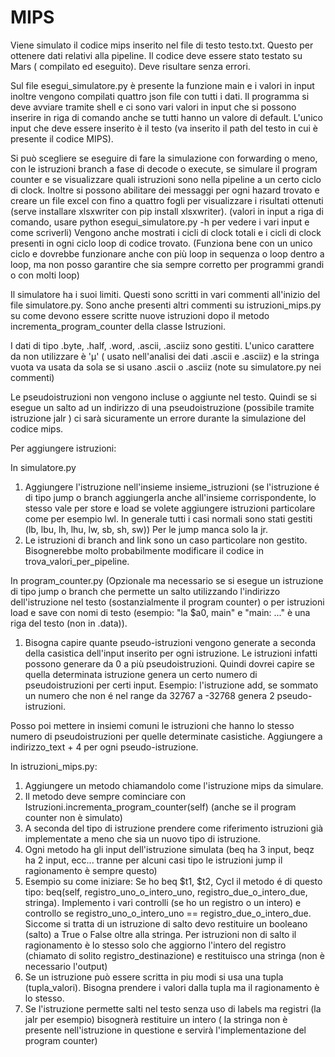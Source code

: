 # MIPS

Viene simulato il codice mips inserito nel file di testo testo.txt. Questo per ottenere dati relativi alla pipeline.
Il codice deve essere stato testato su Mars ( compilato ed eseguito). Deve risultare senza errori. 

Sul file esegui_simulatore.py è presente la funzione main e i valori in input inoltre vengono compilati quattro json file con tutti i dati.
Il programma si deve avviare tramite shell e ci sono vari valori in input che si possono inserire in riga di comando anche se tutti hanno un valore di default.
L'unico input che deve essere inserito è il testo (va inserito il path del testo in cui è presente il codice MIPS).

Si può scegliere se eseguire di fare la simulazione con forwarding o meno, con le istruzioni branch a fase di decode o execute, se simulare il program counter 
e se visualizzare quali istruzioni sono nella pipeline a un certo ciclo di clock.
Inoltre si possono abilitare dei messaggi per ogni hazard trovato e creare un file excel con fino a quattro fogli per visualizzare i risultati ottenuti (serve installare xlsxwriter con 
pip install xlsxwriter).
(valori in input a riga di comando, usare python esegui_simulatore.py -h per vedere i vari input e come scriverli)
Vengono anche mostrati i cicli di clock totali e i cicli di clock presenti in ogni ciclo loop di codice trovato. (Funziona bene con un unico ciclo e dovrebbe funzionare anche con più loop in sequenza o loop dentro a loop, ma non posso garantire che sia sempre corretto per programmi grandi o con molti loop)

Il simulatore ha i suoi limiti. Questi sono scritti in vari commenti all'inizio del file simulatore.py.
Sono anche presenti altri commenti su istruzioni_mips.py su come devono essere scritte nuove istruzioni dopo il metodo incrementa_program_counter della classe Istruzioni.

I dati di tipo .byte, .half, .word, .ascii, .asciiz sono gestiti. L'unico carattere da non utilizzare è 'µ' ( usato nell'analisi dei dati .ascii e .asciiz) e la stringa vuota va usata da sola se si usano .ascii o .asciiz (note su simulatore.py nei commenti)

Le pseudoistruzioni non vengono incluse o aggiunte nel testo. Quindi se si esegue un salto ad un indirizzo di una pseudoistruzione (possibile tramite istruzione jalr ) ci sarà sicuramente un errore durante la simulazione del codice mips. 

Per aggiungere istruzioni:

In simulatore.py

1) Aggiungere l'istruzione nell'insieme insieme_istruzioni (se l'istruzione é di tipo jump o branch aggiungerla anche all'insieme corrispondente, lo stesso vale per store e load se volete aggiungere istruzioni particolare come per esempio lwl. In generale tutti i casi normali sono stati gestiti (lb, lbu, lh, lhu, lw, sb, sh, sw))
Per le jump manca solo la jr.
2) Le istruzioni di branch and link sono un caso particolare non gestito. Bisognerebbe molto probabilmente modificare il codice in trova_valori_per_pipeline. 

In program_counter.py
(Opzionale ma necessario se si esegue un istruzione di tipo jump o branch che permette un salto utilizzando l'indirizzo dell'istruzione nel testo (sostanzialmente il program counter) o per istruzioni load e save con nomi di testo (esempio: "la $a0, main" e "main: ..." è una riga del testo (non in .data)).

1) Bisogna capire quante pseudo-istruzioni vengono generate a seconda della casistica dell'input inserito per ogni istruzione. Le istruzioni infatti possono generare da 0 a più pseudoistruzioni. Quindi dovrei capire se quella determinata istruzione genera un certo numero di pseudoistruzioni per certi input.
Esempio: l'istruzione add, se sommato un numero che non é nel range da 32767 a -32768 genera 2 pseudo-istruzioni.

Posso poi mettere in insiemi comuni le istruzioni che hanno lo stesso numero di pseudoistruzioni per quelle determinate casistiche. Aggiungere a indirizzo_text + 4 per ogni pseudo-istruzione.

In istruzioni_mips.py:

  1) Aggiungere un metodo chiamandolo come l'istruzione mips da simulare.
  2) Il metodo deve sempre cominciare con Istruzioni.incrementa_program_counter(self) (anche se il program counter non è simulato) 
  3) A seconda del tipo di istruzione prendere come riferimento istruzioni già implementate a meno che sia un nuovo tipo di istruzione.
  4) Ogni metodo ha gli input dell'istruzione simulata (beq ha 3 input, beqz ha 2 input, ecc... tranne per alcuni casi tipo le istruzioni jump il ragionamento è sempre questo)
  5) Esempio su come iniziare: Se ho beq $t1, $t2, Cycl il metodo é di questo tipo: beq(self, registro_uno_o_intero_uno, registro_due_o_intero_due, stringa). Implemento i vari controlli (se ho un registro o un intero) e controllo se registro_uno_o_intero_uno == registro_due_o_intero_due. Siccome si tratta di un istruzione di salto devo restituire un booleano (salto) a True o False oltre alla stringa. Per istruzioni non di salto il ragionamento è lo stesso solo che aggiorno l'intero del registro (chiamato di solito registro_destinazione) e restituisco una stringa (non è necessario l'output)
  6) Se un istruzione può essere scritta in piu modi si usa una tupla (tupla_valori). Bisogna prendere i valori dalla tupla ma il ragionamento è lo stesso.
  7) Se l'istruzione permette salti nel testo senza uso di labels ma registri (la jalr per esempio) bisognerà restituire un intero ( la stringa non è presente nell'istruzione in questione e servirà l'implementazione del program counter)
 
